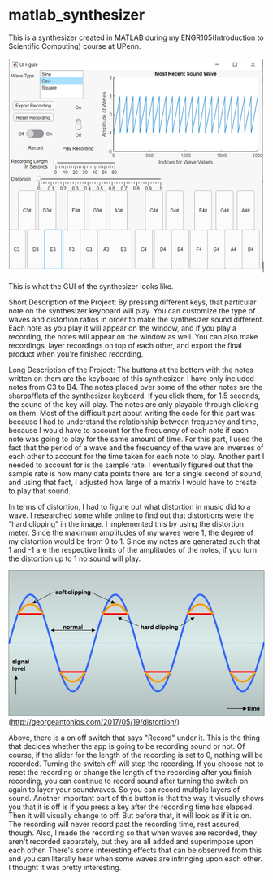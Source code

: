 # matlab_synthesizer
This is a synthesizer created in MATLAB during my ENGR105(Introduction to Scientific Computing) course at UPenn.

![Synthesizer Menu](/example_images/synthsizer_menu.PNG)

This is what the GUI of the synthesizer looks like. 

Short Description of the Project:
By pressing different keys, that particular note on the synthesizer keyboard will play. You can customize the type of waves and distortion ratios in order to make the synthesizer sound different. Each note as you play it will appear on the window, and if you play a recording, the notes will appear on the window as well. You can also make recordings, layer recordings on top of each other, and export the final product when you're finished recording. 


Long Description of the Project:
The buttons at the bottom with the notes written on them are the keyboard of this synthesizer. I have only included notes from C3 to B4. The notes placed over some of the other notes are the sharps/flats of the synthesizer keyboard. If you click them, for 1.5 seconds, the sound of the key will play. The notes are only playable through clicking on them. Most of the difficult part about writing the code for this part was because I had to understand the relationship between frequency and time, because I would have to account for the frequency of each note if each note was going to play for the same amount of time. For this part, I used the fact that the period of a wave and the frequency of the wave are inverses of each other to account for the time taken for each note to play. Another part I needed to account for is the sample rate. I eventually figured out that the sample rate is how many data points there are for a single second of sound, and using that fact, I adjusted how large of a matrix I would have to create to play that sound. 

In terms of distortion, I had to figure out what distortion in music did to a wave. I researched some while online to find out that distortions were the “hard clipping” in the image. I implemented this by using the distortion meter. Since the maximum amplitudes of my waves were 1, the degree of my distortion would be from 0 to 1. Since my notes are generated such that 1 and -1 are the respective limits of the amplitudes of the notes, if you turn the distortion up to 1 no sound will play.

![Sound Distortion](/example_images/sound_distortion.jpg)
(http://georgeantonios.com/2017/05/19/distortion/)

Above, there is a on off switch that says "Record" under it. This is the thing that decides whether the app is going to be recording sound or not. Of course, if the slider for the length of the recording is set to 0, nothing will be recorded. Turning the switch off will stop the recording. If you choose not to reset the recording or change the length of the recording after you finish recording, you can continue to record sound after turning the switch on again to layer your soundwaves. So you can record multiple layers of sound. Another important part of this button is that the way it visually shows you that it is off is if you press a key after the recording time has elapsed. Then it will visually change to off. But before that, it will look as if it is on. The recording will never record past the recording time, rest assured, though. Also, I made the recording so that when waves are recorded, they aren't recorded separately, but they are all added and superimpose upon each other. There's some interesting effects that can be observed from this and you can literally hear when some waves are infringing upon each other. I thought it was pretty interesting. 

